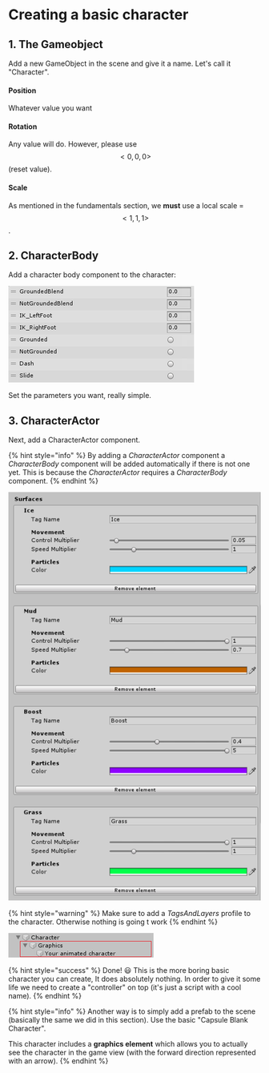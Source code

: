 # Creating a basic character

## 1. The Gameobject

Add a new GameObject in the scene and give it a name. Let's call it "Character".

#### Position 

Whatever value you want

#### Rotation 

Any value will do. However, please use $$<0,0,0>$$\(reset value\).

#### Scale

As mentioned in the fundamentals section, we **must** use a local scale = $$<1,1,1>$$.

## 2. CharacterBody

Add a character body component to the character:

![](../../.gitbook/assets/imagen%20%2814%29.png)

Set the parameters you want, really simple.

## 3. CharacterActor

Next, add a CharacterActor component.

{% hint style="info" %}
By adding a _CharacterActor_ component a _CharacterBody_ component will be added automatically if there is not one yet. This is because the _CharacterActor_ requires a _CharacterBody_ component.
{% endhint %}

![](../../.gitbook/assets/imagen%20%285%29.png)

{% hint style="warning" %}
Make sure to add a _TagsAndLayers_ profile to the character. Otherwise nothing is going t work
{% endhint %}

![](../../.gitbook/assets/imagen%20%2829%29.png)

{% hint style="success" %}
Done! 😃 This is the more boring basic character you can create, It does absolutely nothing. In order to give it some life we need to create a "controller" on top \(it's just a script with a cool name\).
{% endhint %}

{% hint style="info" %}
Another way is to simply add a prefab to the scene \(basically the same we did in this section\). Use the basic "Capsule Blank Character". 

This character includes a **graphics element** which allows you to actually see the character in the game view \(with the forward direction represented with an arrow\).
{% endhint %}



